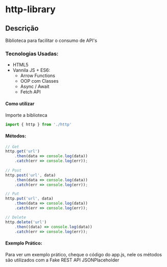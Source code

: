 # http-library
## Descrição 
Biblioteca para facilitar o consumo de API's 
### Tecnologias Usadas:
* HTML5
* Vannila JS + ES6:
  * Arrow Functions
  * OOP com Classes
  * Async / Await
  * Fetch API
#### Como utilizar
Importe a biblioteca
```javascript
import { http } from './http'
```
#### Métodos:
```javascript
// Get 
http.get('url')
    .then(data => console.log(data))
    .catch(err => console.log(err));
    
// Post
http.post('url', data)
    .then(data => console.log(data))
    .catch(err => console.log(err));

// Put
http.put('url', data)
    .then(data => console.log(data))
    .catch(err => console.log(err));

// Delete
http.delete('url')
    .then((data) => console.log(data))
    .catch(err => console.log(err));
```
#### Exemplo Prático:
Para ver um exemplo prático, cheque o código do app.js, nele os métodos são utilizados com a Fake REST API JSONPlaceholder

